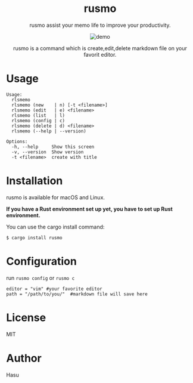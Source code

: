 <div align="center">
<h1>rusmo</h1>
rusmo assist your memo life to improve your productivity. 

![demo](https://raw.githubusercontent.com/wiki/hashue/rusmo/images/rusmo-demo.gif)

rusmo is a command which is create,edit,delete markdown file on your favorit editor.
</div>

# Usage
```
Usage:
  rlsmemo
  rlsmemo (new    | n) [-t <filename>] 
  rlsmemo (edit   | e) <filename>
  rlsmemo (list   | l)
  rlsmemo (config | c) 
  rlsmemo (delete | d) <filename>
  rlsmemo (--help | --version)

Options:
  -h, --help     Show this screen
  -v, --version  Show version
  -t <filename>  create with title

  ``````

# Installation
rusmo is available for macOS and Linux.

**If you have a Rust environment set up yet, you have to set up Rust environment.**

You can use the cargo install command:

`$ cargo install rusmo`

# Configuration
run `rusmo config` or `rusmo c`

``````
editor = "vim" #your favorite editor
path = "/path/to/you/"  #markdown file will save here
``````
# License
MIT
# Author
Hasu

